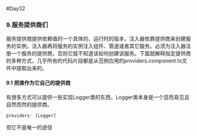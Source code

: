 #Day32
### 9.服务提供商们
  服务提供商提供依赖值的一个具体的、运行时的版本，注入器依靠提供商来创建服务的实例，注入器再将服务的实例注入组件、管道或者其它服务。必须为注入器注册一个服务的提供商，否则它就不知道该如何创建该服务。下面就解释指定提供商的多种方式，几乎所有的代码片段都是从范例应用的providers.component.ts文件中提取出来的。
#### 9.1 把类作为它自己的提供商
  有很多方式可以提供一些实现Logger类的东西，Logger类本身是一个显而易见且自然而然的提供商。
```typescript
providers: [Logger]
```
  但它不是唯一的途径